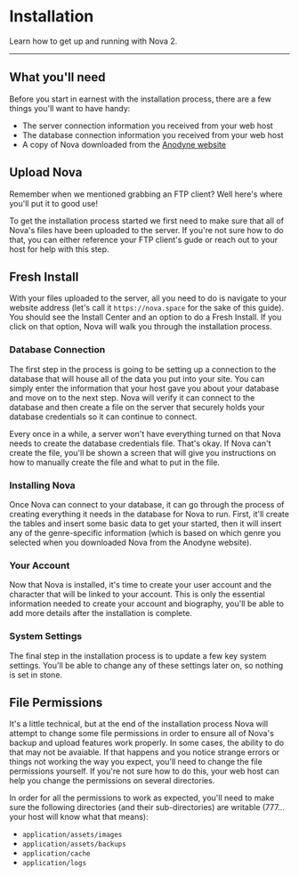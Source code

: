 # Installation

Learn how to get up and running with Nova 2.

---

## What you'll need

Before you start in earnest with the installation process, there are a few things you'll want to have handy:

- The server connection information you received from your web host
- The database connection information you received from your web host
- A copy of Nova downloaded from the [Anodyne website](https://anodyne-productions.com)

## Upload Nova

Remember when we mentioned grabbing an FTP client? Well here's where you'll put it to good use!

To get the installation process started we first need to make sure that all of Nova's files have been uploaded to the server. If you're not sure how to do that, you can either reference your FTP client's gude or reach out to your host for help with this step.

## Fresh Install

With your files uploaded to the server, all you need to do is navigate to your website address (let's call it `https://nova.space` for the sake of this guide). You should see the Install Center and an option to do a Fresh Install. If you click on that option, Nova will walk you through the installation process.

### Database Connection

The first step in the process is going to be setting up a connection to the database that will house all of the data you put into your site. You can simply enter the information that your host gave you about your database and move on to the next step. Nova will verify it can connect to the database and then create a file on the server that securely holds your database credentials so it can continue to connect.

Every once in a while, a server won't have everything turned on that Nova needs to create the database credentials file. That's okay. If Nova can't create the file, you'll be shown a screen that will give you instructions on how to manually create the file and what to put in the file.

### Installing Nova

Once Nova can connect to your database, it can go through the process of creating everything it needs in the database for Nova to run. First, it'll create the tables and insert some basic data to get your started, then it will insert any of the genre-specific information (which is based on which genre you selected when you downloaded Nova from the Anodyne website).

### Your Account

Now that Nova is installed, it's time to create your user account and the character that will be linked to your account. This is only the essential information needed to create your account and biography, you'll be able to add more details after the installation is complete.

### System Settings

The final step in the installation process is to update a few key system settings. You'll be able to change any of these settings later on, so nothing is set in stone.

## File Permissions

It's a little technical, but at the end of the installation process Nova will attempt to change some file permissions in order to ensure all of Nova's backup and upload features work properly. In some cases, the ability to do that may not be avaiable. If that happens and you notice strange errors or things not working the way you expect, you'll need to change the file permissions yourself. If you're not sure how to do this, your web host can help you change the permissions on several directories.

In order for all the permissions to work as expected, you'll need to make sure the following directories (and their sub-directories) are writable (777... your host will know what that means):

- `application/assets/images`
- `application/assets/backups`
- `application/cache`
- `application/logs`